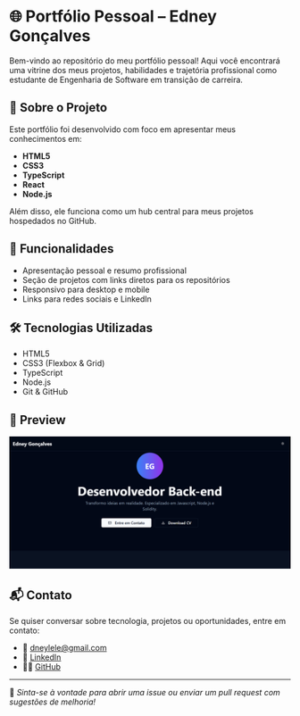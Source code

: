 # 🌐 Portfólio Pessoal – Edney Gonçalves

Bem-vindo ao repositório do meu portfólio pessoal! Aqui você encontrará uma vitrine dos meus projetos, habilidades e trajetória profissional como estudante de Engenharia de Software em transição de carreira.

## 🚀 Sobre o Projeto

Este portfólio foi desenvolvido com foco em apresentar meus conhecimentos em:

- **HTML5**
- **CSS3**
- **TypeScript**
- **React**
- **Node.js** 

Além disso, ele funciona como um hub central para meus projetos hospedados no GitHub.

## 📌 Funcionalidades

- Apresentação pessoal e resumo profissional
- Seção de projetos com links diretos para os repositórios
- Responsivo para desktop e mobile
- Links para redes sociais e LinkedIn

## 🛠️ Tecnologias Utilizadas

- HTML5
- CSS3 (Flexbox & Grid)
- TypeScript
- Node.js
- Git & GitHub

## 📸 Preview

![screenshot do portfólio](https://raw.githubusercontent.com/Edney-Goncalves/Portfolio-Edney-Goncalves/index-atualizado/assets/img/tela_portfolio.PNG)

> 

## 📬 Contato

Se quiser conversar sobre tecnologia, projetos ou oportunidades, entre em contato:

- 📧 dneylele@gmail.com  
- 🔗 [LinkedIn](https://www.linkedin.com/in/edney-gon%C3%A7alves10/)  
- 🧑‍💻 [GitHub](https://github.com/seuusuario)

---

📌 *Sinta-se à vontade para abrir uma issue ou enviar um pull request com sugestões de melhoria!*

